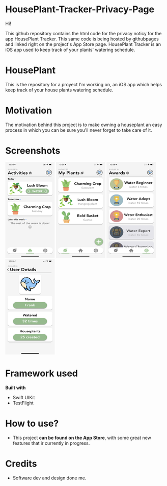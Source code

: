 # HousePlant-Tracker-Privacy-Page
Hi!

This github repository contains the html code for the privacy noticy for the app HousePlant Tracker. This same code is being hosted by githubpages and linked right on the project's App Store page. HousePlant Tracker is an iOS app used to keep track of your plants' watering schedule.

# HousePlant

This is the repository for a proyect I'm working on, an iOS app which helps keep track of your house plants watering schedule.

# Motivation #

The motivation behind this project is to make owning a houseplant an easy process in which you can be sure you'll never forget to take care of it.

# Screenshots #

<img src="images/Activities.png" width="155" height="300"> <img src="images/MyPlants.png" width="155" height="300"> 
<img src="images/Awards.png" width="155" height="300"> <img src="images/Profile.png" width="155" height="300">

# Framework used #

**Built with**
* Swift UIKit
* TestFlight

# How to use? #

* This project **can be found on the App Store**, with some great new features that ir currently in progress.

# Credits #

* Software dev and design done me.
